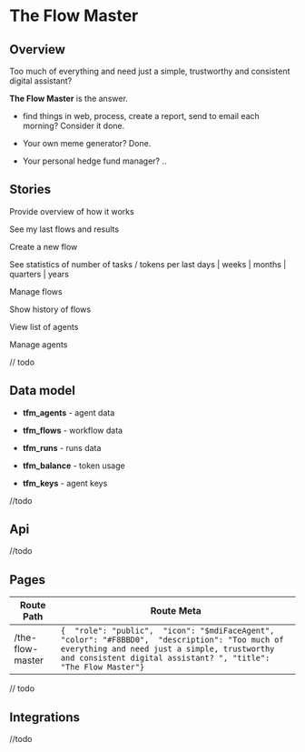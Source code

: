 # The Flow Master

## Overview

Too much of everything and need just a simple, trustworthy and consistent digital assistant? 

**The Flow Master** is the answer.

- find things in web, process, create a report, send to email each morning? Consider it done.

- Your own meme generator? Done.

- Your personal hedge fund manager? ..

## Stories

Provide overview of how it works

See my last flows and results

Create a new flow

See statistics of number of tasks / tokens per last days | weeks | months | quarters | years 

Manage flows

Show history of flows

View list of agents

Manage agents

// todo

## Data model

- **tfm_agents** - agent data

- **tfm_flows** - workflow data

- **tfm_runs** - runs data

- **tfm_balance** - token usage

- **tfm_keys** - agent keys

//todo

## Api

//todo

## Pages

| Route Path  | Route Meta                                                                                                                                                     |
| ----------- | -------------------------------------------------------------------------------------------------------------------------------------------------------------- |
| /the-flow-master | `{  "role": "public",  "icon": "$mdiFaceAgent",  "color": "#F8BBD0",  "description": "Too much of everything and need just a simple, trustworthy and consistent digital assistant? ", "title": "The Flow Master"}` |

// todo

## Integrations

//todo
